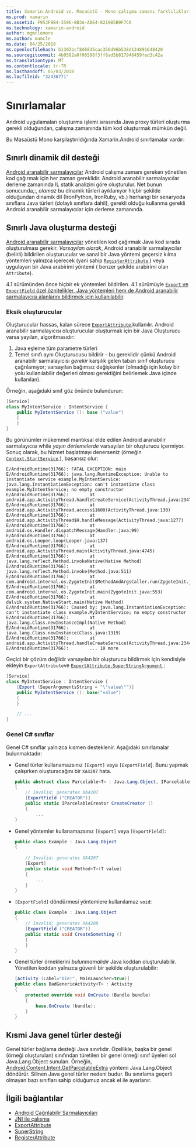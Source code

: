 ```yaml
---
title: Xamarin.Android vs. Masaüstü - Mono çalışma zamanı farklılıkları
ms.prod: xamarin
ms.assetid: F953F9B4-3596-8B3A-A8E4-8219B5B9F7CA
ms.technology: xamarin-android
author: mgmclemore
ms.author: mamcle
ms.date: 04/25/2018
ms.openlocfilehash: b1302bcf8d6835cac356d96b538d134891648420
ms.sourcegitcommit: 4b0582a0f06598f3ff8ad5b817946459fed3c42a
ms.translationtype: MT
ms.contentlocale: tr-TR
ms.lasthandoff: 05/03/2018
ms.locfileid: "32436771"
---
```

# <a name="limitations"></a>Sınırlamalar

Android uygulamaları oluşturma işlemi sırasında Java proxy türleri oluşturma gerekli olduğundan, çalışma zamanında tüm kod oluşturmak mümkün değil.

Bu Masaüstü Mono karşılaştırıldığında Xamarin.Android sınırlamalar vardır:


## <a name="limited-dynamic-language-support"></a>Sınırlı dinamik dil desteği

 [Android aranabilir sarmalayıcılar](~/android/platform/java-integration/android-callable-wrappers.md) Android çalışma zamanı gereken yönetilen kod çağırmak için her zaman gereklidir. Android aranabilir sarmalayıcılar derleme zamanında IL statik analizini göre oluşturulur. Net bunun sonucunda,:, *olamaz* bu dinamik türleri ayıklanıyor hiçbir şekilde olduğundan dinamik dil (IronPython, IronRuby, vb.) herhangi bir senaryoda sınıflara Java türleri (dolaylı sınıflara dahil), gerekli olduğu kullanma gerekli Android aranabilir sarmalayıcılar için derleme zamanında.


## <a name="limited-java-generation-support"></a>Sınırlı Java oluşturma desteği

[Android aranabilir sarmalayıcılar](~/android/platform/java-integration/android-callable-wrappers.md) yönetilen kod çağırmak Java kod sırada oluşturulması gerekir. *Varsayılan olarak*, Android aranabilir sarmalayıcılar (belirli) bildirilen oluşturucular ve sanal bir Java yöntemi geçersiz kılma yöntemleri yalnızca içerecek (yani sahip [ `RegisterAttribute` ](https://developer.xamarin.com/api/type/Android.Runtime.RegisterAttribute/)) veya uygulayan bir Java arabirimi yöntemi ( benzer şekilde arabirimi olan `Attribute`).
  
4.1 sürümünden önce hiçbir ek yöntemleri bildirilen. 4.1 sürümüyle [ `Export` ve `ExportField` özel öznitelikler, Java yöntemleri hem de Android aranabilir sarmalayıcısı alanlarını bildirmek için kullanılabilir](~/android/platform/java-integration/working-with-jni.md).

### <a name="missing-constructors"></a>Eksik oluşturucular

Oluşturucular hassas, kalan sürece [ `ExportAttribute` ](https://developer.xamarin.com/api/type/Java.Interop.ExportAttribute) kullanılır. Android aranabilir sarmalayıcısı oluşturucular oluşturmak için bir Java Oluşturucu varsa yayılan, algoritmasıdır:

1. Java eşleme tüm parametre türleri
2. Temel sınıfı aynı Oluşturucusu bildirir &ndash; bu gereklidir çünkü Android aranabilir sarmalayıcısı *gerekir* karşılık gelen taban sınıf oluşturucu çağrılamıyor; varsayılan bağımsız değişkenler (olmadığı için kolay bir yolu kullanılabilir değerleri olması gerektiğini belirlemek Java içinde kullanılan).

Örneğin, aşağıdaki sınıf göz önünde bulundurun:

```csharp
[Service]
class MyIntentService : IntentService {
    public MyIntentService (): base ("value")
    {
    }
}
```

Bu görünümler mükemmel mantıksal elde edilen Android aranabilir sarmalayıcısı while *yayın derlemelerde* varsayılan bir oluşturucu içermiyor. Sonuç olarak, bu hizmet başlatmayı denerseniz (örneğin [ `Context.StartService` ](https://developer.xamarin.com/api/member/Android.Content.Context.StartService/p/Android.Content.Intent/)), başarısız olur:

```shell
E/AndroidRuntime(31766): FATAL EXCEPTION: main
E/AndroidRuntime(31766): java.lang.RuntimeException: Unable to instantiate service example.MyIntentService: java.lang.InstantiationException: can't instantiate class example.MyIntentService; no empty constructor
E/AndroidRuntime(31766):        at android.app.ActivityThread.handleCreateService(ActivityThread.java:2347)
E/AndroidRuntime(31766):        at android.app.ActivityThread.access$1600(ActivityThread.java:130)
E/AndroidRuntime(31766):        at android.app.ActivityThread$H.handleMessage(ActivityThread.java:1277)
E/AndroidRuntime(31766):        at android.os.Handler.dispatchMessage(Handler.java:99)
E/AndroidRuntime(31766):        at android.os.Looper.loop(Looper.java:137)
E/AndroidRuntime(31766):        at android.app.ActivityThread.main(ActivityThread.java:4745)
E/AndroidRuntime(31766):        at java.lang.reflect.Method.invokeNative(Native Method)
E/AndroidRuntime(31766):        at java.lang.reflect.Method.invoke(Method.java:511)
E/AndroidRuntime(31766):        at com.android.internal.os.ZygoteInit$MethodAndArgsCaller.run(ZygoteInit.java:786)
E/AndroidRuntime(31766):        at com.android.internal.os.ZygoteInit.main(ZygoteInit.java:553)
E/AndroidRuntime(31766):        at dalvik.system.NativeStart.main(Native Method)
E/AndroidRuntime(31766): Caused by: java.lang.InstantiationException: can't instantiate class example.MyIntentService; no empty constructor
E/AndroidRuntime(31766):        at java.lang.Class.newInstanceImpl(Native Method)
E/AndroidRuntime(31766):        at java.lang.Class.newInstance(Class.java:1319)
E/AndroidRuntime(31766):        at android.app.ActivityThread.handleCreateService(ActivityThread.java:2344)
E/AndroidRuntime(31766):        ... 10 more
```

Geçici bir çözüm değildir varsayılan bir oluşturucu bildirmek için kendisiyle ekleyin `ExportAttribute`ve [ `ExportAttribute.SuperStringArgument` ](https://developer.xamarin.com/api/property/Java.Interop.ExportAttribute.SuperArgumentsString/): 

```csharp
[Service]
class MyIntentService : IntentService {
    [Export (SuperArgumentsString = "\"value\"")]
    public MyIntentService (): base("value")
    {
    }

    // ...
}
```


### <a name="generic-c-classes"></a>Genel C# sınıflar

Genel C# sınıflar yalnızca kısmen desteklenir. Aşağıdaki sınırlamalar bulunmaktadır:


-   Genel türler kullanamazsınız `[Export]` veya `[ExportField`]. Bunu yapmak çalışırken oluşturacağını bir `XA4207` hata.

    ```csharp
    public abstract class Parcelable<T> : Java.Lang.Object, IParcelable
    {
        // Invalid; generates XA4207
        [ExportField ("CREATOR")]
        public static IParcelableCreator CreateCreator ()
        {
            ...
    }
    ```

-   Genel yöntemler kullanamazsınız `[Export]` veya `[ExportField]`:

    ```csharp
    public class Example : Java.Lang.Object
    {
        
        // Invalid; generates XA4207
        [Export]
        public static void Method<T>(T value)
        {
            ...
        }
    }
    ```

-   `[ExportField]` döndürmesi yöntemlere kullanılamaz `void`:

    ```csharp
    public class Example : Java.Lang.Object
    {
        // Invalid; generates XA4208
        [ExportField ("CREATOR")]
        public static void CreateSomething ()
        {
        }
    }
    ```

-   Genel türler örneklerini _bulunmamalıdır_ Java koddan oluşturulabilir.
    Yönetilen koddan yalnızca güvenli bir şekilde oluşturulabilir:

    ```csharp
    [Activity (Label="Die!", MainLauncher=true)]
    public class BadGenericActivity<T> : Activity
    {
        protected override void OnCreate (Bundle bundle)
        {
            base.OnCreate (bundle);
        }
    }
    ```


## <a name="partial-java-generics-support"></a>Kısmi Java genel türler desteği

Genel türler bağlama desteği Java sınırlıdır. Özellikle, başka bir genel (örneği oluşturulan) sınıfından türetilen bir genel örneği sınıf üyeleri sol Java.Lang.Object sunulan. Örneğin, [Android.Content.Intent.GetParcelableExtra](https://developer.xamarin.com/api/member/Android.Content.Intent.GetParcelableExtra/p/System.String/) yöntemi Java.Lang.Object döndürür. Silinen Java genel türler nedeni budur.
Bu sınırlama geçerli olmayan bazı sınıfları sahip olduğumuz ancak el ile ayarlanır.


## <a name="related-links"></a>İlgili bağlantılar

- [Android Çağrılabilir Sarmalayıcıları](~/android/platform/java-integration/android-callable-wrappers.md)
- [JNI ile çalışma](~/android/platform/java-integration/working-with-jni.md)
- [ExportAttribute](https://developer.xamarin.com/api/type/Java.Interop.ExportAttribute/)
- [SuperString](https://developer.xamarin.com/api/property/Java.Interop.ExportAttribute.SuperArgumentsString/)
- [RegisterAttribute](https://developer.xamarin.com/api/type/Android.Runtime.RegisterAttribute/)
